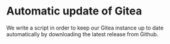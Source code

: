 # Automatic update of Gitea
We write a script in order to keep our Gitea instance up to date automatically
by downloading the latest release from Github.
